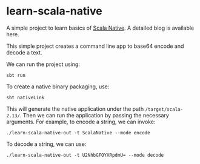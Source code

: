 # learn-scala-native
A simple project to learn basics of [Scala Native](https://scala-native.readthedocs.io/en/latest/). A detailed blog is available here.

This simple project creates a command line app to base64 encode and decode a text. 

We can run the project using:
```
sbt run
```

To create a native binary packaging, use:

```
sbt nativeLink
```

This will generate the native application under the path `/target/scala-2.13/`. 
Then we can run the application by passing the necessary arguments. For example, to encode a string, we can invoke:

```
./learn-scala-native-out -t ScalaNative --mode encode
```

To decode a string, we can use:

```
./learn-scala-native-out -t U2NhbGFOYXRpdmU= --mode decode
```
